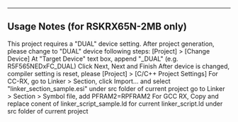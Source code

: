 ---------------
Usage Notes (for RSKRX65N-2MB only)
---------------
This project requires a "DUAL" device setting.
After project generation, please change to "DUAL" device following steps:
 [Project] > [Change Device]
 At "Target Device" text box, append "_DUAL" (e.g. R5F565NEDxFC_DUAL)
 Click Next, Next and Finish
After device is changed, compiler setting is reset, please
 [Project] > [C/C++ Project Settings]
 For CC-RX, 
  go to Linker > Section, click Import... and select "linker_section_sample.esi" under src folder of current project
  go to Linker > Section > Symbol file, add PFRAM2=RPFRAM2
 For GCC RX,
  Copy and replace conent of linker_script_sample.ld for current linker_script.ld under src folder of current project
